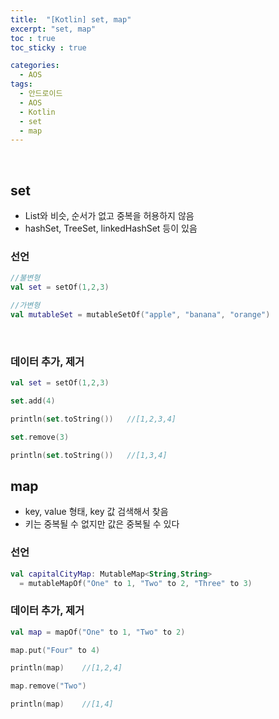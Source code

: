 ```yaml
---
title:  "[Kotlin] set, map"
excerpt: "set, map"
toc : true
toc_sticky : true

categories:
  - AOS
tags: 
  - 안드로이드 
  - AOS
  - Kotlin
  - set
  - map
---
```


<br/>

## set

 - List와 비슷, 순서가 없고 중복을 허용하지 않음
 - hashSet, TreeSet, linkedHashSet 등이 있음

### 선언

```kotlin
//불변형
val set = setOf(1,2,3)

//가변형
val mutableSet = mutableSetOf("apple", "banana", "orange")
```
<br/>

### 데이터 추가, 제거

```kotlin
val set = setOf(1,2,3)

set.add(4)

println(set.toString())   //[1,2,3,4]

set.remove(3)

println(set.toString())   //[1,3,4]
```

## map

 - key, value 형태, key 값 검색해서 찾음
 - 키는 중복될 수 없지만 값은 중복될 수 있다


### 선언

```kotlin
val capitalCityMap: MutableMap<String,String> 
  = mutableMapOf("One" to 1, "Two" to 2, "Three" to 3)
```

### 데이터 추가, 제거

```kotlin
val map = mapOf("One" to 1, "Two" to 2)

map.put("Four" to 4)

println(map)    //[1,2,4]

map.remove("Two")

println(map)    //[1,4]
```

<br/>

